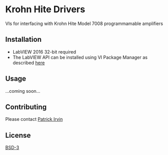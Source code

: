 # Krohn Hite Drivers

VIs for interfacing with Krohn Hite Model 7008 programmamable amplifiers

## Installation
- LabVIEW 2016 32-bit required
- The LabVIEW API can be installed using VI Package Manager as described [here](https://levylabpitt.github.io/)

## Usage

...coming soon...

## Contributing

Please contact [Patrick Irvin](p.irvin@levylab.org)

## License

[BSD-3](https://opensource.org/licenses/BSD-3-Clause)
